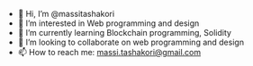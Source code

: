 - 👋 Hi, I’m @massitashakori
- 👀 I’m interested in Web programming and design
- 🌱 I’m currently learning Blockchain programming, Solidity
- 💞️ I’m looking to collaborate on web programming and design
- 📫 How to reach me: massi.tashakori@gmail.com

<!---
massitashakori/massitashakori is a ✨ special ✨ repository because its `README.md` (this file) appears on your GitHub profile.
You can click the Preview link to take a look at your changes.
--->
